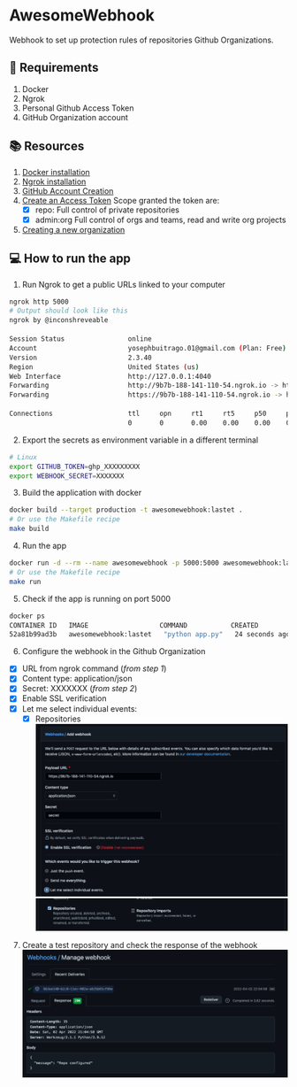 
# AwesomeWebhook

Webhook to set up protection rules of repositories Github Organizations.

##  :mega: Requirements

 1. Docker
 2. Ngrok
 3. Personal Github Access Token
 4. GitHub Organization account 
 
 ## :books: Resources
 1. [Docker installation](https://www.docker.com/products/docker-desktop)
 2. [Ngrok installation](https://ngrok.com/download)
 3. [GitHub Account Creation](https://github.com/join)
 4. [Create an Access Token](https://docs.github.com/en/authentication/keeping-your-account-and-data-secure/creating-a-personal-access-token)
 	Scope granted the token are:
	  - [x] repo: Full control of private repositories
	  - [x] admin:org Full control of orgs and teams, read and write org projects
 5. [Creating a new organization](https://docs.github.com/en/organizations/collaborating-with-groups-in-organizations/creating-a-new-organization-from-scratch)
## :computer: How to run the app

1. Run Ngrok to get a public URLs linked to your computer
```bash
ngrok http 5000
# Output should look like this
ngrok by @inconshreveable                                                                                                                                                                   (Ctrl+C to quit)

Session Status                online
Account                       yosephbuitrago.01@gmail.com (Plan: Free)
Version                       2.3.40
Region                        United States (us)
Web Interface                 http://127.0.0.1:4040
Forwarding                    http://9b7b-188-141-110-54.ngrok.io -> http://localhost:5000
Forwarding                    https://9b7b-188-141-110-54.ngrok.io -> http://localhost:5000

Connections                   ttl     opn     rt1     rt5     p50     p90
                              0       0       0.00    0.00    0.00    0.00
```
2. Export the secrets as environment variable in a different terminal
```bash
# Linux
export GITHUB_TOKEN=ghp_XXXXXXXXX
export WEBHOOK_SECRET=XXXXXXX
```
3. Build the application with docker
```bash
docker build --target production -t awesomewebhook:lastet .
# Or use the Makefile recipe
make build
```
4. Run the app
```bash 
docker run -d --rm --name awesomewebhook -p 5000:5000 awesomewebhook:lastet
# Or use the Makefile recipe
make run
```
5. Check if the app is running on port 5000
```bash
docker ps
CONTAINER ID   IMAGE                  COMMAND           CREATED          STATUS          PORTS                                       NAMES
52a81b99ad3b   awesomewebhook:lastet   "python app.py"   24 seconds ago   Up 19 seconds   0.0.0.0:5000->5000/tcp, :::5000->5000/tcp   awesomewebhook
```
6.  Configure the webhook in the Github Organization
 - [x] URL from ngrok command (*from step 1*)
 - [x] Content type: application/json
 - [x] Secret: XXXXXXX (*from step 2*)
 - [x] Enable SSL verification
 - [x] Let me select individual events:
	-[x] Repositories
![alt text](images/webhook_config.png)
![alt text](images/events.png)

7. Create a test repository and check the response of the webhook
![alt text](images/webhook_response.png)

 
